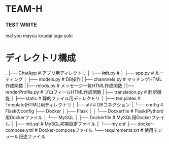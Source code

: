 # TEAM-H

### TEST WRITE

mal
you
mayuu
koudai
taga
yuki


# ディレクトリ構成
.
├── ChatApp              # アプリ用ディレクトリ
│   ├── __init__.py         #
│   ├── app.py              # ルーティング
│   ├── models.py           # DB操作
|   |── channnels.py        # マッチングHTML作成関数
|   |── relods.py           # メッセージ一覧HTML作成関数
|   |── renderProfile.py    # プロフィールHTML作成関数
|   |── translation.py      # 翻訳機能
│   ├── static              # 静的ファイル用ディレクトリ
│   ├── templates           # Template(HTML)用ディレクトリ
│   |── util                # DBコネクション
│   └── config              # Flaskのconfig
├── Docker
│   ├── Flask
│   │   └── Dockerfile      # Flask(Python)用Dockerファイル
│   └── MySQL
│       ├── Dockerfile      # MySQL用Dockerファイル
│       ├── init.sql        # MySQL初期設定ファイル
│       └── my.cnf
├── docker-compose.yml      # Docker-composeファイル
└── requirements.txt        # 使用モジュール記述ファイル